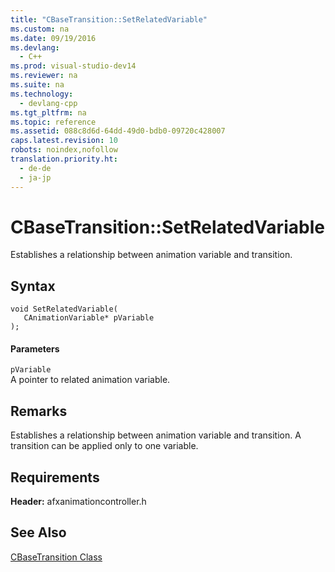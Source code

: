 ```yaml
---
title: "CBaseTransition::SetRelatedVariable"
ms.custom: na
ms.date: 09/19/2016
ms.devlang: 
  - C++
ms.prod: visual-studio-dev14
ms.reviewer: na
ms.suite: na
ms.technology: 
  - devlang-cpp
ms.tgt_pltfrm: na
ms.topic: reference
ms.assetid: 088c8d6d-64dd-49d0-bdb0-09720c428007
caps.latest.revision: 10
robots: noindex,nofollow
translation.priority.ht: 
  - de-de
  - ja-jp
---
```

# CBaseTransition::SetRelatedVariable
Establishes a relationship between animation variable and transition.  
  
## Syntax  
  
```  
void SetRelatedVariable(  
   CAnimationVariable* pVariable  
);  
```  
  
#### Parameters  
 `pVariable`  
 A pointer to related animation variable.  
  
## Remarks  
 Establishes a relationship between animation variable and transition. A transition can be applied only to one variable.  
  
## Requirements  
 **Header:** afxanimationcontroller.h  
  
## See Also  
 [CBaseTransition Class](../vs140/CBaseTransition-Class.md)